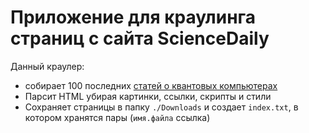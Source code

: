 # Приложение для краулинга страниц с сайта ScienceDaily
Данный краулер:
- собирает 100 последних [статей о квантовых компьютерах](https://www.sciencedaily.com/news/computers_math/quantum_computers)
- Парсит HTML убирая картинки, ссылки, скрипты и стили
- Сохраняет страницы в папку ```./Downloads``` и создает ```index.txt```, в котором хранятся пары (```имя.файла``` ссылка) 